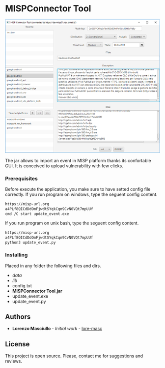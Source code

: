 # MISPConnector Tool
![Screenshot](https://github.com/lore-masc/MISPConnector-Tool/blob/master/resources/mispconnector.png)

The jar allows to import an event in MISP platform thanks its confortable GUI. It is conceived to upload vulnerability with few clicks.

### Prerequisites

Before execute the application, you make sure to have setted config file correctly.
If you run program on windows, type the seguent config content.

```
https://misp-url.org
a4PLf8QICdDdOmFjwdtSYqkCqn9CvN0VQt7mpUUf
cmd /C start update_event.exe
```

If you run program on unix bash, type the seguent config content.
```
https://misp-url.org
a4PLf8QICdDdOmFjwdtSYqkCqn9CvN0VQt7mpUUf
python3 update_event.py
```

### Installing

Placed in any folder the following files and dirs.

* *data*
* *lib*
* config.txt
* **MISPConnector Tool.jar**
* update_event.exe
* update_event.py

## Authors

* **Lorenzo Masciullo** - *Initial work* - [lore-masc](https://github.com/lore-masc)

## License

This project is open source. Please, contact me for suggestions and reviews.
